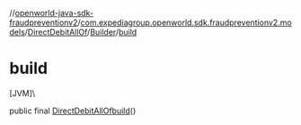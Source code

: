 //[openworld-java-sdk-fraudpreventionv2](../../../../index.md)/[com.expediagroup.openworld.sdk.fraudpreventionv2.models](../../index.md)/[DirectDebitAllOf](../index.md)/[Builder](index.md)/[build](build.md)

# build

[JVM]\

public final [DirectDebitAllOf](../index.md)[build](build.md)()
